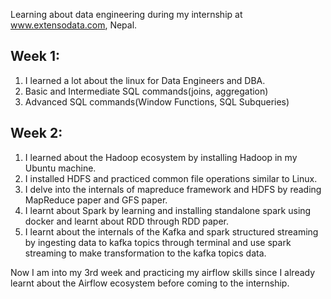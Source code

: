 Learning about data engineering during my internship at www.extensodata.com, Nepal.

## Week 1: 
1. I learned a lot about the linux for Data Engineers and DBA.
2. Basic and Intermediate SQL commands(joins, aggregation)
3. Advanced SQL commands(Window Functions, SQL Subqueries)

## Week 2:
1. I learned about the Hadoop ecosystem by installing Hadoop in my Ubuntu machine.
2. I installed HDFS and practiced common file operations similar to Linux.
3. I delve into the internals of mapreduce framework and HDFS by reading MapReduce paper and GFS paper.
4. I learnt about Spark by learning and installing standalone spark using docker and learnt about RDD through RDD paper.
5. I learnt about the internals of the Kafka and spark structured streaming by ingesting data to kafka topics through terminal and use spark streaming to make transformation to the kafka topics data.

Now I am into my 3rd week and practicing my airflow skills since I already learnt about the Airflow ecosystem before coming to the internship.
